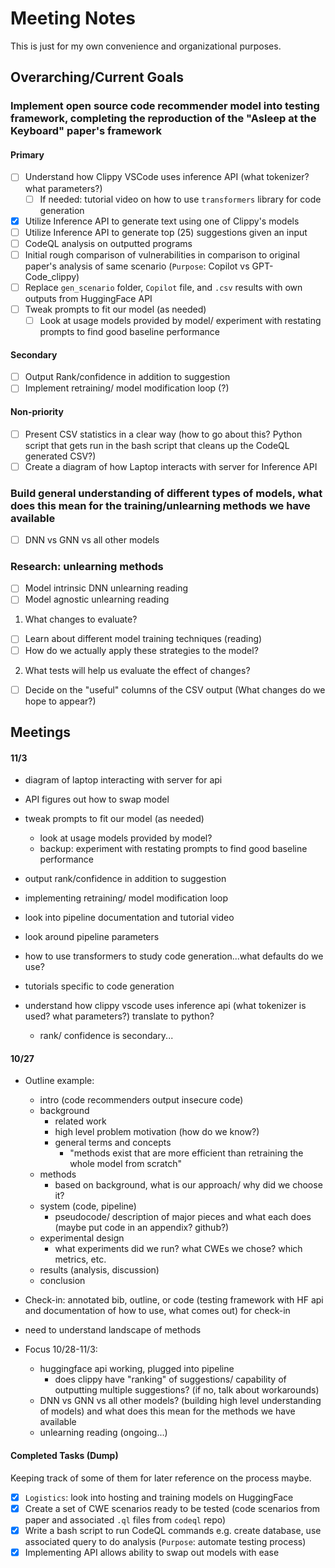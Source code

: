 # Meeting Notes
This is just for my own convenience and organizational purposes.

## Overarching/Current Goals

### Implement open source code recommender model into testing framework, completing the reproduction of the "Asleep at the Keyboard" paper's framework

#### Primary
- [ ] Understand how Clippy VSCode uses inference API (what tokenizer? what parameters?)
    - [ ] If needed: tutorial video on how to use `transformers` library for code generation
- [x] Utilize Inference API to generate text using one of Clippy's models 
- [ ] Utilize Inference API to generate top (25) suggestions given an input
- [ ] CodeQL analysis on outputted programs
- [ ] Initial rough comparison of vulnerabilities in comparison to original paper's analysis of same scenario (`Purpose`: Copilot vs GPT-Code_clippy)
- [ ] Replace `gen_scenario` folder, `Copilot` file, and `.csv` results with own outputs from HuggingFace API
- [ ] Tweak prompts to fit our model (as needed)
    - [ ] Look at usage models provided by model/ experiment with restating prompts to find good baseline performance
#### Secondary
- [ ] Output Rank/confidence in addition to suggestion
- [ ] Implement retraining/ model modification loop (?)
#### Non-priority
- [ ] Present CSV statistics in a clear way (how to go about this? Python script that gets run in the bash script that cleans up the CodeQL generated CSV?)
- [ ] Create a diagram of how Laptop interacts with server for Inference API

### Build general understanding of different types of models, what does this mean for the training/unlearning methods we have available 
- [ ] DNN vs GNN vs all other models

### Research: unlearning methods 
- [ ] Model intrinsic DNN unlearning reading
- [ ] Model agnostic unlearning reading
1. What changes to evaluate?
- [ ] Learn about different model training techniques (reading)
- [ ] How do we actually apply these strategies to the model?
2. What tests will help us evaluate the effect of changes? 
- [ ] Decide on the "useful" columns of the CSV output (What changes do we hope to appear?)



## Meetings
#### 11/3
- diagram of laptop interacting with server for api
- API figures out how to swap model
- tweak prompts to fit our model (as needed)
    - look at usage models provided by model?
    - backup: experiment with restating prompts to find good baseline performance
- output rank/confidence in addition to suggestion
- implementing retraining/ model modification loop

- look into pipeline documentation and tutorial video 
- look around pipeline parameters
- how to use transformers to study code generation...what defaults do we use?
- tutorials specific to code generation

- understand how clippy vscode uses inference api (what tokenizer is used? what parameters?) translate to python?
    - rank/ confidence is secondary...


#### 10/27
- Outline example:
    - intro (code recommenders output insecure code)
    - background
        - related work
        - high level problem motivation (how do we know?)
        - general terms and concepts
            - "methods exist that are more efficient than retraining the whole model from scratch"
    - methods
        - based on background, what is our approach/ why did we choose it?
    - system (code, pipeline)
        - pseudocode/ description of major pieces and what each does (maybe put code in an appendix? github?)
    - experimental design
        - what experiments did we run? what CWEs we chose? which metrics, etc.
    - results (analysis, discussion)
    - conclusion
- Check-in: annotated bib, outline, or code (testing framework with HF api and documentation of how to use, what comes out) for check-in 
- need to understand landscape of methods 

- Focus 10/28-11/3:
    - huggingface api working, plugged into pipeline
        - does clippy have "ranking" of suggestions/ capability of outputting multiple suggestions? (if no, talk about workarounds)
    - DNN vs GNN vs all other models? (building high level understanding of models) and what does this mean for the methods we have available
    - unlearning reading (ongoing...)


#### Completed Tasks (Dump)
Keeping track of some of them for later reference on the process maybe.

- [x] `Logistics`: look into hosting and training models on HuggingFace
- [x] Create a set of CWE scenarios ready to be tested (code scenarios from paper and associated `.ql` files from `codeql` repo)
- [x] Write a bash script to run CodeQL commands e.g. create database, use associated query to do analysis (`Purpose`: automate testing process)
- [x] Implementing API allows ability to swap out models with ease
